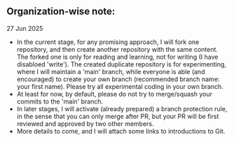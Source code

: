 ## Organization-wise note:

27 Jun 2025
- In the current stage, for any promising approach, I will fork one repository, and then create another repository with the same content. The forked one is only for reading and learning, not for writing (I have disabloed 'write'). The created duplicate repository is for experimenting, where I will maintain a 'main' branch, while everyone is able (and encouraged) to create your own branch (recommended branch name: your first name). Please try all experimental coding in your own branch.
- At least for now, by default, please do not try to merge/squash your commits to the 'main' branch.
- In later stages, I will activate (already prepared) a branch protection rule, in the sense that you can only merge after PR, but your PR will be first reviewed and approved by two other members.
- More details to come, and I will attach some links to introductions to Git.

